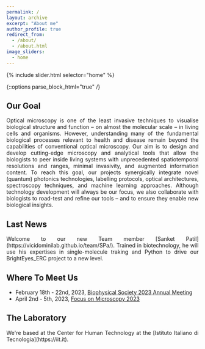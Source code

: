 ```yaml
---
permalink: /
layout: archive
excerpt: "About me"
author_profile: true
redirect_from:
  - /about/
  - /about.html
image_sliders:
  - home
---
```


{% include slider.html selector="home" %}

{::options parse_block_html="true" /}

<h2>Our Goal</h2>
<body align="justify">
Optical microscopy is one of the least invasive techniques to visualise biological structure and function – on almost the molecular scale – in living cells and organisms. However, understanding many of the fundamental biological processes relevant to health and disease remain beyond the capabilities of conventional optical microscopy. Our aim is to design and develop cutting-edge microscopy and analytical tools that allow the biologists to peer inside living systems with unprecedented spatiotemporal resolutions and ranges, minimal invasivity, and augmented information content. To reach this goal, our projects synergically integrate novel (quantum) photonics technologies, labelling protocols, optical architectures, spectroscopy techniques, and machine learning approaches. Although technology development will always be our focus, we also collaborate with biologists to road-test and refine our tools – and to ensure they enable new biological insights.
  
<!--- Because of their non-invasive effect on living systems, light microscopy and spectroscopy have been the workhorses for studies of structures and functions at the cellular, sub-cellular and molecular levels for almost a century.
However, many challenging questions of molecular and cellular biology remain beyond their conventional capabilities. The spatiotemporal resolutions, the labeling, and the contrast methods of conventional microscopy and spectroscopy pose fundamental limits for investigating the smallest and fastest puzzling mysteries of life. Furthermore, the information content potentially encoded in a microscopy or spectroscopy experiement is often lost (because of averaging, for example) or not decoded.
The core research of our group is the design, development, and validation of novel optical and analytical tools that allow the modern biologists to peer inside living cells and organisms with unprecedented temporal-spatial resolutions, minimal invasivity, and augmented information content.
This goal can be achieved only by working across many disciplines, from physics to engineering, from computer science to biology. Our projects want to synergically integrate novel contrast imaging mechanisms, labeling probes, optical architectures, and computational approaches that can be readily adopted by researchers all over the world.-->

<h2>Last News</h2>
<body align="justify">
Welcome to our new Team member [Sanket Patil](https://vicidominilab.github.io/team/SPa/). Trained in biotechnology, he will use his expertises in single-molecule traking and Python to drive our BrightEyes_ERC project to a new level.
<h2>Where To Meet Us</h2>
<body align="justify">

<!--- * February 22nd - 26th, 2021, (On Demand, March 5th - April 23th, 2021) [65th Biophysical Society Meetting](https://www.biophysics.org/2021meeting#/)-->
<!---* March 28th - 31st, 2021, [Focus on Microscopy 2021](http://www.focusonmicroscopy.org)-->
<!---* April 12nd - 16th, 2021, [OSA: Biophotonics Congress: Optics in the Life Sciences](https://www.osa.org/en-us/meetings/osa_meetings/osa_biophotonics_congress/)-->
<!---* May 20th - 21st, 2021, [EMBL in Italy 2021: A Brave New World of RNA](https://www.embl.de/aboutus/alumni/events-networks/local-chapters/italy/48_genoa_2021/)--> 
<!---* June 21st - 25th, 2021, [CLEO/EUROPE-EQEC 2021](https://www.cleoeurope.org)--->
<!---* June 28th, 2021, [EPIC Online Technology Meeting on Novel Photonic Solutions for Microscopy](https://www.epic-assoc.com/epic-online-technology-meeting-on-novel-photonic-solutions-for-microscopy/)--->
<!---** June 28th - July 1st, 2021, [XXV Congresso Nazionale SIBPA 2021](https://www.sibpa.it/CongressoNazionaleSIBPAParma/)--->
<!---** July 12th - 16th, 2021, [EMBL Super-Resolution Microscopy: Time-Resolved STED Nanoscopy](https://www.embl.org/about/info/course-and-conference-office/events/mic21-03/)--->
<!---** August 31th - September 2nd, 2021, [Single Molecule Localization Microscopy Symposium 2021](https://smlms.epfl.ch)--->
<!---** September 29th - October 1st, 2021, [Single Molecule Spectroscopy and Super-resolution Microscopy 2021](https://www.picoquant.com/events/detail/single-molecule-workshop)--->
<!---** November 8th - 10th, 2021, [Internation Conference on Nanoscopy 2021](www.ICON-europe.org)--->
<!---** April 10th - 13th, 2022, [Focus on Microscopy 2022](https://www.focusonmicroscopy.org)--->
<!---** June 17th, 2022, [EuroBioImaging, Virtual Pub](https://www.eurobioimaging.eu/about-us/virtual-pub)--->
<!---** July 10th - 15th, 2022, [International School of Physics - Enrico Fermi, Varenna, Italy](https://www.sif.it/corsi/scuola_fermi/mmxxii/210)--->
* February 18th - 22nd, 2023, [Biophysical Society 2023 Annual Meeting](https://www.biophysics.org/2023meeting#/)
* April 2nd - 5th, 2023, [Focus on Microscopy 2023](https://www.focusonmicroscopy.org)
<h2>The Laboratory</h2>
<body align="justify">
We're based at the Center for Human Technology at the [Istituto Italiano di Tecnologia](https://iit.it).
  

  

  


